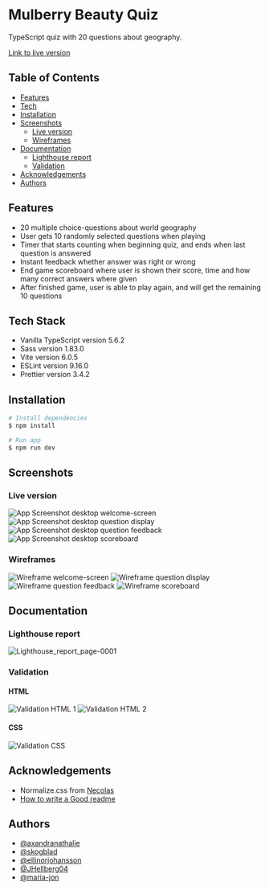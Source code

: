 # Mulberry Beauty Quiz

TypeScript quiz with 20 questions about geography.

[Link to live version](https://skogblad.github.io/Mulberry-Beauty-quiz/)

## Table of Contents

- [Features](#features)
- [Tech](#tech)
- [Installation](#installation)
- [Screenshots](#screenshots)
  - [Live version](#live-version)
  - [Wireframes](#wireframes)
- [Documentation](#documentation)
  - [Lighthouse report](#lighthouse-report)
  - [Validation](#validation)
- [Acknowledgements](#acknowledgements)
- [Authors](#authors)

## Features

- 20 multiple choice-questions about world geography
- User gets 10 randomly selected questions when playing
- Timer that starts counting when beginning quiz, and ends when last question is answered
- Instant feedback whether answer was right or wrong
- End game scoreboard where user is shown their score, time and how many correct answers where given
- After finished game, user is able to play again, and will get the remaining 10 questions

## Tech Stack

- Vanilla TypeScript version 5.6.2
- Sass version 1.83.0
- Vite version 6.0.5
- ESLint version 9.16.0
- Prettier version 3.4.2

## Installation

```bash
# Install dependencies
$ npm install

# Run app
$ npm run dev
```

## Screenshots

### Live version

![App Screenshot desktop welcome-screen](/documentation/screenshots/desktop-start.png)
![App Screenshot desktop question display](/documentation/screenshots/desktop-question.png)
![App Screenshot desktop question feedback](/documentation/screenshots/desktop-answer.png)
![App Screenshot desktop scoreboard](/documentation/screenshots/desktop-scoreboard.png)

### Wireframes

![Wireframe welcome-screen](/assets/wireframe/1.png)
![Wireframe question display](/assets/wireframe/2.png)
![Wireframe question feedback](/assets/wireframe/3.png)
![Wireframe scoreboard](/assets/wireframe/4.png)

## Documentation

### Lighthouse report

![Lighthouse_report_page-0001](/documentation/validation/lighthouse.jpg)

### Validation

#### HTML

![Validation HTML 1](/documentation/validation/validation-html-quiz-1.jpg)
![Validation HTML 2](/documentation/validation/validation-html-quiz-2.jpg)

#### CSS

![Validation CSS](/documentation/validation/validation-css.png)

## Acknowledgements

- Normalize.css from [Necolas](https://github.com/necolas/normalize.css)
- [How to write a Good readme](https://bulldogjob.com/news/449-how-to-write-a-good-readme-for-your-github-project)

## Authors

- [@axandranathalie](https://www.github.com/axandranathalie)
- [@skogblad](https://www.github.com/skogblad)
- [@ellinorjohansson](https://www.github.com/ellinorjohansson)
- [@JHellberg04](https://www.github.com/JHellberg04)
- [@maria-jon](https://www.github.com/maria-jon)
